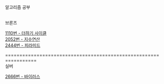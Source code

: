 알고리즘 공부

</br>브론즈

[1110번 - 더하기 사이클](https://github.com/Cms4187/Algorithm/blob/main/BackJoon/Bronze/Number_Cycle.py)</br>
[2052번 - 지수연산](https://github.com/Cms4187/Algorithm/blob/main/BackJoon/Bronze/Number_Cal.py)</br>
[2444번 - 피라미드](https://github.com/Cms4187/Algorithm/blob/main/BackJoon/Bronze/Pyramid.py)</br>

=================================================================
</br>실버

[2666번 - 바이러스](https://github.com/Cms4187/Algorithm/blob/main/BackJoon/Silver/Virus.py)</br>
